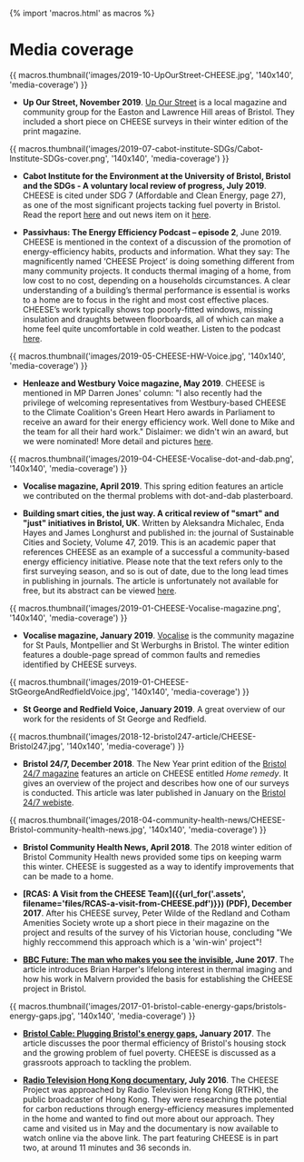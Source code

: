 
{% import 'macros.html' as macros %}

# Media coverage

<div class="float-right">
{{ macros.thumbnail('images/2019-10-UpOurStreet-CHEESE.jpg', '140x140', 'media-coverage') }}
</div>

- **Up Our Street, November 2019**. [Up Our
  Street](https://upourstreet.org.uk/) is a local magazine and community group
for the Easton and Lawrence Hill areas of Bristol. They included a short piece
on CHEESE surveys in their winter edition of the print magazine.

<div class="clearfix"></div>
<div class="float-right">
{{ macros.thumbnail('images/2019-07-cabot-institute-SDGs/Cabot-Institute-SDGs-cover.png', '140x140', 'media-coverage') }}
</div>

- **Cabot Institute for the Environment at the University of Bristol, Bristol
  and the SDGs - A voluntary local review of progress, July 2019**. CHEESE is cited
under SDG 7 (Affordable and Clean Energy, page 27), as one of the most
significant projects tacking fuel poverty in Bristol. Read the report
[here](https://www.bristol.ac.uk/media-library/sites/cabot-institute-2018/documents/BRISTOL%20AND%20THE%20SDGs.pdf)
and out news item on it [here](news/2019-07-cabot-institute-sdgs).

- **Passivhaus: The Energy Efficiency Podcast – episode 2**, June 2019. CHEESE
  is mentioned in the context of a discussion of the promotion of
energy-efficiency habits, products and information. What they say: The
magnificently named ‘CHEESE Project’ is doing something different from many
community projects. It conducts thermal imaging of a home, from low cost to no
cost, depending on a households circumstances. A clear understanding of a
building’s thermal performance is essential is works to a home are to focus in
the right and most cost effective places. CHEESE’s work typically shows top
poorly-fitted windows, missing insulation and draughts between floorboards, all
of which can make a home feel quite uncomfortable in cold weather. Listen to
the podcast [here](http://podcast.ecoflap.co.uk/podcast/passivhaus/).

<div class="clearfix"></div>
<div class="float-right">
{{ macros.thumbnail('images/2019-05-CHEESE-HW-Voice.jpg', '140x140', 'media-coverage') }}
</div>

- **Henleaze and Westbury Voice magazine, May 2019**. CHEESE is mentioned in
  MP Darren Jones' column: "I also recently had the privilege of welcoming
representatives from Westbury-based CHEESE to the Climate Coalition's Green
Heart Hero awards in Parliament to receive an award for their energy efficiency
work. Well done to Mike and the team for all their hard work." Dislaimer: we
didn't win an award, but we were nominated! More detail and pictures
[here](/news/2019-03-11-Green-Heart-Hero-awards).

<div class="clearfix"></div>
<div class="float-right">
{{ macros.thumbnail('images/2019-04-CHEESE-Vocalise-dot-and-dab.png', '140x140', 'media-coverage') }}
</div>

- **Vocalise magazine, April 2019**. This spring edition features an article we
  contributed on the thermal problems with dot-and-dab plasterboard.

<div class="clearfix"></div>

- **Building smart cities, the just way. A critical review of "smart" and
  "just" initiatives in Bristol, UK**. Written by Aleksandra Michalec, Enda
Hayes and James Longhurst and published in: the journal of Sustainable
Cities and Society, Volume 47, 2019. This is an academic paper that references
CHEESE as an example of a successful a community-based energy efficiency
initiative. Please note that the text refers only to the first surveying
season, and so is out of date, due to the long lead times in publishing in
journals. The article is unfortunately not available
for free, but its abstract can be viewed
[here](https://www.sciencedirect.com/science/article/pii/S2210670717308545).

<div class="clearfix"></div>
<div class="float-right">
{{ macros.thumbnail('images/2019-01-CHEESE-Vocalise-magazine.png', '140x140', 'media-coverage') }}
</div>

- **Vocalise magazine, January 2019**.
  [Vocalise](http://www.vocalisemagazine.org.uk/) is the community magazine for
  St Pauls, Montpellier and St Werburghs in Bristol. The winter edition
features a double-page spread of common faults and remedies identified by
CHEESE surveys.

<div class="clearfix"></div>
<div class="float-right">
{{ macros.thumbnail('images/2019-01-CHEESE-StGeorgeAndRedfieldVoice.jpg', '140x140', 'media-coverage') }}
</div>

- **St George and Redfield Voice, January 2019**. A great overview of our work
  for the residents of St George and Redfield.

<div class="clearfix"></div>
<div class="float-right">
{{ macros.thumbnail('images/2018-12-bristol247-article/CHEESE-Bristol247.jpg', '140x140', 'media-coverage') }}
</div>

- **Bristol 24/7, December 2018**. The New Year print edition of the [Bristol 24/7
  magazine](https://www.bristol247.co.uk) features an article on CHEESE
entitled *Home remedy*. It gives an overview of the project and describes how
one of our surveys is conducted. This article was later published in January on the
[Bristol 24/7 webiste](https://www.bristol247.com/lifestyle/homes-and-gardens/homes-january/).

<div class="clearfix"></div>
<div class="float-right">
{{ macros.thumbnail('images/2018-04-community-health-news/CHEESE-Bristol-community-health-news.jpg', '140x140', 'media-coverage') }}
</div>

- **Bristol Community Health News, April 2018**. The 2018 winter edition of Bristol
  Community Health news provided some tips on keeping warm this winter. CHEESE
  is suggested as a way to identify improvements that can be made to a home.

- **[RCAS: A Visit from the CHEESE Team]({{url_for('.assets', filename='files/RCAS-a-visit-from-CHEESE.pdf')}})
  (PDF), December 2017**. After his CHEESE survey, Peter Wilde of the Redland and Cotham
  Amenities Society wrote up a short piece in their magazine on the project and results of
  the survey of his Victorian house, concluding "We highly reccommend this approach which
  is a 'win-win' project"!

- **[BBC Future: The man who makes you see the
  invisible](http://www.bbc.com/future/story/20170614-thermal-imaging-reveals-the-hidden-heat-lost-from-your-home),
  June 2017**. The article introduces Brian Harper's lifelong interest in
  thermal imaging and how his work in Malvern provided the basis for
  establishing the CHEESE project in Bristol.

<div class="float-right">
{{ macros.thumbnail('images/2017-01-bristol-cable-energy-gaps/bristols-energy-gaps.jpg', '140x140', 'media-coverage') }}
</div>

- **[Bristol Cable: Plugging Bristol's energy
  gaps](https://thebristolcable.org/2017/01/energy-gaps/), January 2017**.
  The article discusses the poor thermal efficiency of Bristol's
  housing stock and the growing problem of fuel poverty. CHEESE is discussed as
  a grassroots approach to tackling the problem.

- **[Radio Television Hong Kong
  documentary](http://podcast.rthk.hk/podcast/item_epi.php?pid=1045&lang=en-US),
  July 2016**. The CHEESE Project was approached by Radio Television Hong Kong
  (RTHK), the public broadcaster of Hong Kong.  They were researching the
  potential for carbon reductions through energy-efficiency measures
  implemented in the home and wanted to find out more about our approach. They
  came and visited us in May and the documentary is now available to watch
  online via the above link.  The part featuring CHEESE is in part two, at
  around 11 minutes and 36 seconds in.
